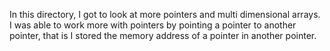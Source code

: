 In this directory, I got to look at more pointers and multi dimensional arrays.<br>
I was able to work more with pointers by pointing a pointer to another pointer, that is I stored the memory address of a pointer in another pointer.<br>

